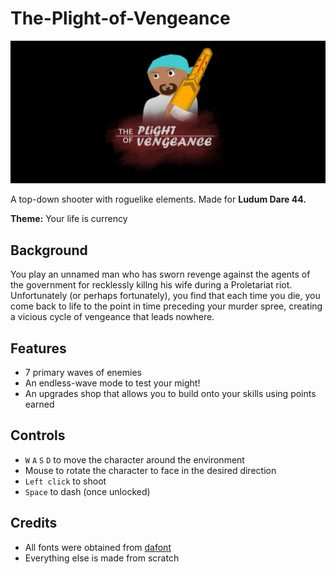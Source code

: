 # The-Plight-of-Vengeance

![Game logo](/Assets/Sprites/Intro/TitleScreenCropped.png)

A top-down shooter with roguelike elements.
Made for **Ludum Dare 44.**

**Theme:** Your life is currency

## Background
You play an unnamed man who has sworn revenge against the agents of the government for recklessly killng his wife during a Proletariat riot.
Unfortunately (or perhaps fortunately), you find that each time you die, you come back to life to the point in time preceding your murder spree, creating a vicious cycle of vengeance that leads nowhere.

## Features
* 7 primary waves of enemies
* An endless-wave mode to test your might!
* An upgrades shop that allows you to build onto your skills using points earned

## Controls
* `W` `A` `S` `D` to move the character around the environment
* Mouse to rotate the character to face in the desired direction
* `Left click` to shoot
* `Space` to dash (once unlocked)

## Credits
* All fonts were obtained from [dafont](https://www.dafont.com/)
* Everything else is made from scratch

